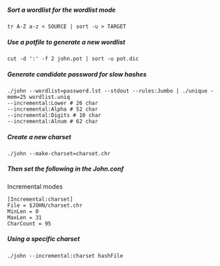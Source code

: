 ##### Sort a wordlist for the wordlist mode
```shell
tr A-Z a-z < SOURCE | sort -u > TARGET
```

##### Use a potfile to generate a new wordlist
```shell
cut -d ':' -f 2 john.pot | sort -u pot.dic
```

##### Generate candidate password for slow hashes
```shell
./john --wordlist=password.lst --stdout --rules:Jumbo | ./unique -mem=25 wordlist.uniq
--incremental:Lower # 26 char
--incremental:Alpha # 52 char
--incremental:Digits # 10 char
--incremental:Alnum # 62 char
```

##### Create a new charset
```shell
./john --make-charset=charset.chr
```

##### Then set the following in the John.conf
Incremental modes
```shell
[Incremental:charset]
File = $JOHN/charset.chr
MinLen = 0
MaxLen = 31
CharCount = 95
```

##### Using a specific charset
```shell
./john --incremental:charset hashFile
```
